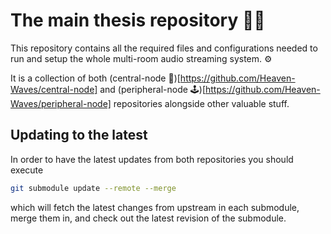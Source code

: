 # The main thesis repository 📂📌

This repository contains all the required files and configurations needed to run and setup the whole multi-room audio streaming system. ⚙️

It is a collection of both (central-node 📡)[https://github.com/Heaven-Waves/central-node] and (peripheral-node 🕹️)[https://github.com/Heaven-Waves/peripheral-node] repositories alongside other valuable stuff.

## Updating to the latest
In order to have the latest updates from both repositories you should execute
```bash
git submodule update --remote --merge
```
which will fetch the latest changes from upstream in each submodule, merge them in, and check out the latest revision of the submodule.
